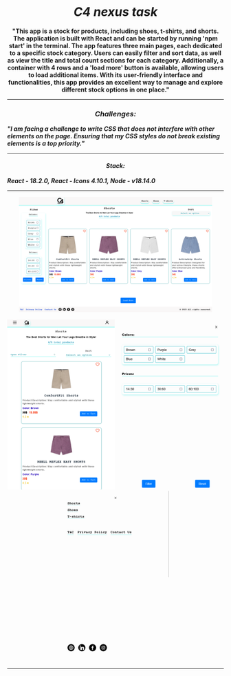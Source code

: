 <h1 align="center"><i>C4 nexus task </i></h1>

<p align="center"><b>"This app is a stock for products, including shoes, t-shirts, and shorts. The application is built with React and can be started by running 'npm start' in the terminal.
The app features three main pages, each dedicated to a specific stock category. Users can easily filter and sort data, as well as view the title and total count sections for each category. Additionally, a container with 4 rows and a 'load more' button is available, allowing users to load additional items.
With its user-friendly interface and functionalities, this app provides an excellent way to manage and explore different stock options in one place."</b> </p>

<hr/>
<h3 align="center"><i>Challenges: </i></h3>
<i><b>"I am facing a challenge to write CSS that does not interfere with other elements on the page. Ensuring that my CSS styles do not break existing elements is a top priority."</b></i>
<hr/>

<h4 align="center"><i>Stack: </i></h4>
<i><b>React - 18.2.0, </b></i>
<i><b>React - Icons 4.10.1, </b></i>
<i><b>Node -  v18.14.0</b></i>
<hr/>

<p align="center">
  <img src="./images/desktop.png" width="450" alt='desktop' title="desktop">
</p>

<p align="center">
   <img src="./images/mobile.png" width="250" alt="mobill" title="mobile">
  <img src="./images/mobile-filter.png" alt='mobile filter' width="250" title="mobile filter">
  <img src="./images/mobile-menu.png" alt='mobile filter' width="250" title="mobile menu"> 
</p>
<hr/>
